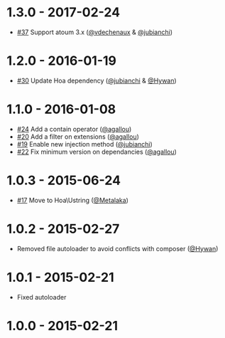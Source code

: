 # 1.3.0 - 2017-02-24

* [#37](https://github.com/atoum/ruler-extension/pull/37) Support atoum 3.x ([@vdechenaux] & [@jubianchi])

# 1.2.0 - 2016-01-19

* [#30](https://github.com/atoum/ruler-extension/pull/30) Update Hoa dependency ([@jubianchi] & [@Hywan])

# 1.1.0 - 2016-01-08

* [#24](https://github.com/atoum/ruler-extension/pull/24) Add a contain operator ([@agallou])
* [#20](https://github.com/atoum/ruler-extension/pull/20) Add a filter on extensions ([@agallou])
* [#19](https://github.com/atoum/ruler-extension/pull/19) Enable new injection method ([@jubianchi])
* [#22](https://github.com/atoum/ruler-extension/pull/22) Fix minimum version on dependancies ([@agallou])

# 1.0.3 - 2015-06-24

* [#17](https://github.com/atoum/ruler-extension/pull/17) Move to Hoa\Ustring ([@Metalaka])

# 1.0.2 - 2015-02-27

* Removed file autoloader to avoid conflicts with composer ([@Hywan])

# 1.0.1 - 2015-02-21

* Fixed autoloader

# 1.0.0 - 2015-02-21

[@agallou]: https://github.com/agallou
[@jubianchi]: https://github.com/jubianchi
[@Metalaka]: https://github.com/Metalaka
[@Hywan]: https://github.com/Hywan
[@vdechenaux]: https://github.com/vdechenaux
